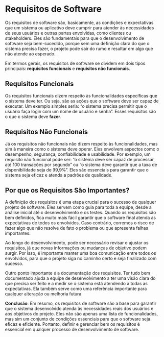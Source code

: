 # Requisitos de Software

Os requisitos de software são, basicamente, as condições e expectativas que um sistema ou aplicativo deve cumprir para atender às necessidades de seus usuários e outras partes envolvidas, como clientes ou stakeholders. Eles são fundamentais para que o desenvolvimento de software seja bem-sucedido, porque sem uma definição clara do que o sistema precisa fazer, o projeto pode sair do rumo e resultar em algo que não atende ao esperado.

Em termos gerais, os requisitos de software se dividem em dois tipos principais: **requisitos funcionais** e **requisitos não funcionais**.

## Requisitos Funcionais

Os requisitos funcionais dizem respeito às funcionalidades específicas que o sistema deve ter. Ou seja, são as ações que o software deve ser capaz de executar. Um exemplo simples seria: “o sistema precisa permitir que o usuário faça login com um nome de usuário e senha”. Esses requisitos são o que o sistema deve **fazer**.

## Requisitos Não Funcionais

Já os requisitos não funcionais não dizem respeito às funcionalidades, mas sim à maneira como o sistema deve operar. Eles envolvem aspectos como o desempenho, segurança, confiabilidade e usabilidade. Por exemplo, um requisito não funcional pode ser: “o sistema deve ser capaz de processar até 100 transações por segundo” ou “o sistema deve garantir que a taxa de disponibilidade seja de 99,9%”. Eles são essenciais para garantir que o sistema seja eficaz e atenda a padrões de qualidade.

## Por que os Requisitos São Importantes?

A definição dos requisitos é uma etapa crucial para o sucesso de qualquer projeto de software. Eles servem como guia para toda a equipe, desde a análise inicial até o desenvolvimento e os testes. Quando os requisitos são bem definidos, fica muito mais fácil garantir que o software final atenda às expectativas de todos os envolvidos. Caso contrário, corremos o risco de fazer algo que não resolve de fato o problema ou que apresenta falhas importantes.

Ao longo do desenvolvimento, pode ser necessário revisar e ajustar os requisitos, já que novas informações ou mudanças de objetivo podem surgir. Por isso, é importante manter uma boa comunicação entre todos os envolvidos, para que o projeto siga no caminho certo e seja finalizado com sucesso.

Outro ponto importante é a documentação dos requisitos. Ter tudo bem documentado ajuda a equipe de desenvolvimento a ter uma visão clara do que precisa ser feito e a medir se o sistema está atendendo a todas as expectativas. Ela também serve como uma referência importante para qualquer alteração ou melhoria futura.

**Conclusão**: Em resumo, os requisitos de software são a base para garantir que o sistema desenvolvido atenda às necessidades reais dos usuários e aos objetivos do projeto. Eles não são apenas uma lista de funcionalidades, mas sim um conjunto de condições essenciais para que o software seja eficaz e eficiente. Portanto, definir e gerenciar bem os requisitos é essencial em qualquer processo de desenvolvimento de software.
